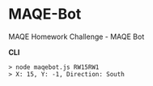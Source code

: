 # MAQE-Bot

MAQE Homework Challenge - MAQE Bot

**CLI**

```
> node maqebot.js RW15RW1
> X: 15, Y: -1, Direction: South
